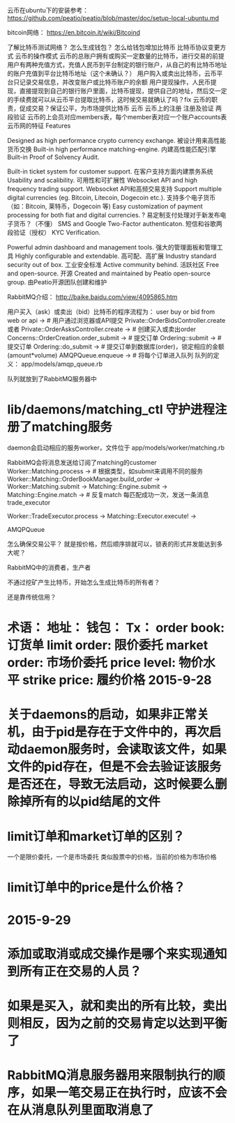 云币在ubuntu下的安装参考： https://github.com/peatio/peatio/blob/master/doc/setup-local-ubuntu.md

bitcoin网络： https://en.bitcoin.it/wiki/Bitcoind

了解比特币测试网络？
怎么生成钱包？
怎么给钱包增加比特币
比特币协议变更方式
云币的操作模式
云币的总账户拥有或购买一定数量的比特币，进行交易的前提
用户有两种充值方式，充值人民币到平台制定的银行账户，从自己的有比特币地址的账户充值到平台比特币地址（这个未确认？）
用户购入或卖出比特币，云币平台只记录交易信息，并改变账户或比特币账户的余额
用户提现操作，人民币提现，直接提现到自己的银行账户里面，比特币提现，提供自己的地址，然后交一定的手续费就可以从云币平台提取比特币，这时候交易就确认了吗？fix
云币的职责，促成交易？保证公平，为市场提供比特币
云币
云币上的注册
注册及验证
两段验证
云币的上会员对应members表，每个member表对应一个账户accounts表
云币网的特征
Features

Designed as high performance crypto currency exchange.
被设计用来高性能货币交换
Built-in high performance matching-engine.
内建高性能匹配引擎
Built-in Proof of Solvency Audit.

Built-in ticket system for customer support.
在客户支持方面内建票务系统
Usability and scalibility.
可用性和可扩展性
Websocket API and high frequency trading support.
Websocket API和高频交易支持
Support multiple digital currencies (eg. Bitcoin, Litecoin, Dogecoin etc.).
支持多个电子货币（如：Bitcoin, 莱特币，Dogecoin 等)
Easy customization of payment processing for both fiat and digital currencies.
? 易定制支付处理对于新发布电子货币？（不懂）
SMS and Google Two-Factor authenticaton.
短信和谷歌两段验证（授权）
KYC Verification.

Powerful admin dashboard and management tools.
强大的管理面板和管理工具
Highly configurable and extendable.
高可配、高扩展
Industry standard security out of box.
工业安全标准
Active community behind.
活跃社区
Free and open-source.
开源
Created and maintained by Peatio open-source group.
由Peatio开源团队创建和维护


RabbitMQ介绍： http://baike.baidu.com/view/4095865.htm


用户买入（ask）或卖出（bid）比特币的程序流程为：
user buy or bid from web or api ->  # 用户通过浏览器或API提交
Private::OrderBidsController.create 或者 Private::OrderAsksController.create -> # 创建买入或卖出order
Concerns::OrderCreation.order_submit -> # 提交订单
Ordering::submit -> # 提交订单
Ordering::do_submit -> # 提交订单到数据库(order)，锁定相应的金额(amount*volume)
AMQPQueue.enqueue -> # 将每个订单进入队列 队列的定义： app/models/amqp_queue.rb

队列就放到了RabbitMQ服务器中
# lib/daemons/matching_ctl 守护进程注册了matching服务
daemon会启动相应的服务worker，文件位于 app/models/worker/matching.rb

RabbitMQ会将消息发送给订阅了matching的customer
Worker::Matching.process -> # 根据类型，如submit来调用不同的服务
Worker::Matching::OrderBookManager.build_order ->
Worker::Matching.submit ->
Matching::Engine.submit ->
Matching::Engine.match -> # 反复match
每匹配成功一次，发送一条消息trade_executor

Worker::TradeExecutor.process ->
Matching::Executor.execute! ->


AMQPQueue

怎么确保交易公平？
就是按价格，然后顺序排就可以，锁表的形式并发能达到多大呢？


RabbitMQ中的消费者，生产者



不通过挖矿产生比特币，开始怎么生成比特币的所有者？

还是靠传统信用？

术语：
地址：
钱包：
Tx：
order book: 订货单
limit order: 限价委托
market order: 市场价委托
price level: 物价水平
strike price: 履约价格
2015-9-28
==============================
# 关于daemons的启动，如果非正常关机，由于pid是存在于文件中的，再次启动daemon服务时，会读取该文件，如果文件的pid存在，但是不会去验证该服务是否还在，导致无法启动，这时候要么删除掉所有的以pid结尾的文件
# limit订单和market订单的区别？
一个是限价委托，一个是市场委托
类似股票中的价格，当前的价格为市场价格
# limit订单中的price是什么价格？

2015-9-29
==============================
# 添加或取消或成交操作是哪个来实现通知到所有正在交易的人员？
# 如果是买入，就和卖出的所有比较，卖出则相反，因为之前的交易肯定以达到平衡了
# RabbitMQ消息服务器用来限制执行的顺序，如果一笔交易正在执行时，应该不会在从消息队列里面取消息了

